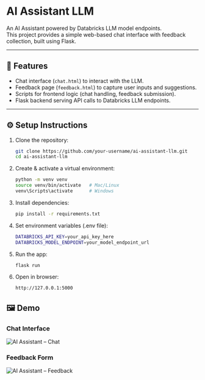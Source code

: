 # AI Assistant LLM

An AI Assistant powered by Databricks LLM model endpoints.  
This project provides a simple web-based chat interface with feedback collection, built using Flask.

---

## 🚀 Features
- Chat interface (`chat.html`) to interact with the LLM.
- Feedback page (`feedback.html`) to capture user inputs and suggestions.
- Scripts  for frontend logic (chat handling, feedback submission).
- Flask backend serving API calls to Databricks LLM endpoints.

---

## ⚙️ Setup Instructions

1. Clone the repository:
   ```bash
   git clone https://github.com/your-username/ai-assistant-llm.git
   cd ai-assistant-llm

2. Create & activate a virtual environment:
   ```bash
   python -m venv venv
   source venv/bin/activate   # Mac/Linux
   venv\Scripts\activate      # Windows


3. Install dependencies:
   ```bash
   pip install -r requirements.txt

4. Set environment variables (.env file):

   ```bash
   DATABRICKS_API_KEY=your_api_key_here
   DATABRICKS_MODEL_ENDPOINT=your_model_endpoint_url


5. Run the app:

   ```bash
   flask run


6. Open in browser:

   ```bash
   http://127.0.0.1:5000


## 🖼 Demo

### Chat Interface
![AI Assistant – Chat](static/images/chat-demo.png)

### Feedback Form
![AI Assistant – Feedback](static/images/feedback-demo.png)

